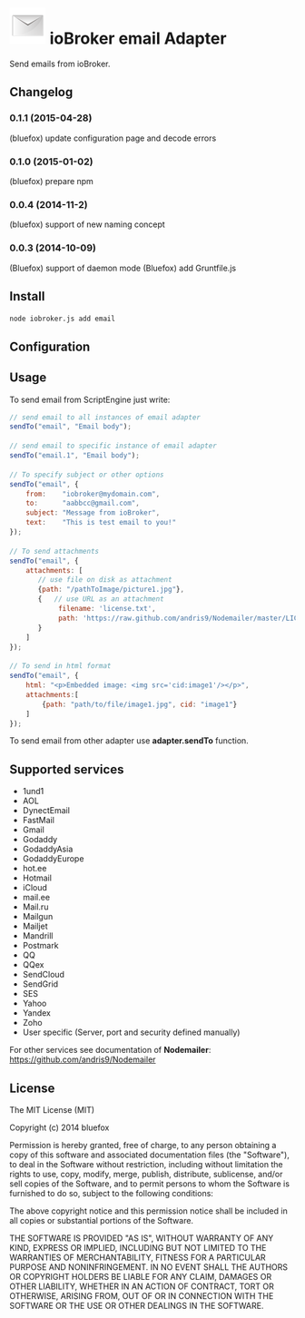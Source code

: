 ![Logo](admin/email.png)
ioBroker email Adapter
==============

Send emails from ioBroker. 

## Changelog
### 0.1.1 (2015-04-28)
(bluefox) update configuration page and decode errors

### 0.1.0 (2015-01-02)
(bluefox) prepare npm

### 0.0.4 (2014-11-2)
(bluefox) support of new naming concept 

### 0.0.3 (2014-10-09)
(Bluefox) support of daemon mode
(Bluefox) add Gruntfile.js

## Install

```node iobroker.js add email```

## Configuration


## Usage

To send email from ScriptEngine just write: 

```javascript
// send email to all instances of email adapter
sendTo("email", "Email body");

// send email to specific instance of email adapter
sendTo("email.1", "Email body");

// To specify subject or other options
sendTo("email", {
    from:    "iobroker@mydomain.com",
    to:      "aabbcc@gmail.com",
    subject: "Message from ioBroker",
    text:    "This is test email to you!"
});

// To send attachments
sendTo("email", {
    attachments: [
       // use file on disk as attachment
       {path: "/pathToImage/picture1.jpg"},
       {   // use URL as an attachment
            filename: 'license.txt',
            path: 'https://raw.github.com/andris9/Nodemailer/master/LICENSE'
       }
    ]
});

// To send in html format
sendTo("email", {
    html: "<p>Embedded image: <img src='cid:image1'/></p>",
    attachments:[
        {path: "path/to/file/image1.jpg", cid: "image1"}
    ]
});

```

To send email from other adapter use **adapter.sendTo** function.


## Supported services
- 1und1
- AOL
- DynectEmail
- FastMail
- Gmail
- Godaddy
- GodaddyAsia
- GodaddyEurope
- hot.ee
- Hotmail
- iCloud
- mail.ee
- Mail.ru
- Mailgun
- Mailjet
- Mandrill
- Postmark
- QQ
- QQex
- SendCloud
- SendGrid
- SES
- Yahoo
- Yandex
- Zoho
- User specific (Server, port and security defined manually)


For other services see documentation of **Nodemailer**: https://github.com/andris9/Nodemailer

## License

The MIT License (MIT)

Copyright (c) 2014 bluefox

Permission is hereby granted, free of charge, to any person obtaining a copy
of this software and associated documentation files (the "Software"), to deal
in the Software without restriction, including without limitation the rights
to use, copy, modify, merge, publish, distribute, sublicense, and/or sell
copies of the Software, and to permit persons to whom the Software is
furnished to do so, subject to the following conditions:

The above copyright notice and this permission notice shall be included in
all copies or substantial portions of the Software.

THE SOFTWARE IS PROVIDED "AS IS", WITHOUT WARRANTY OF ANY KIND, EXPRESS OR
IMPLIED, INCLUDING BUT NOT LIMITED TO THE WARRANTIES OF MERCHANTABILITY,
FITNESS FOR A PARTICULAR PURPOSE AND NONINFRINGEMENT. IN NO EVENT SHALL THE
AUTHORS OR COPYRIGHT HOLDERS BE LIABLE FOR ANY CLAIM, DAMAGES OR OTHER
LIABILITY, WHETHER IN AN ACTION OF CONTRACT, TORT OR OTHERWISE, ARISING FROM,
OUT OF OR IN CONNECTION WITH THE SOFTWARE OR THE USE OR OTHER DEALINGS IN
THE SOFTWARE.
